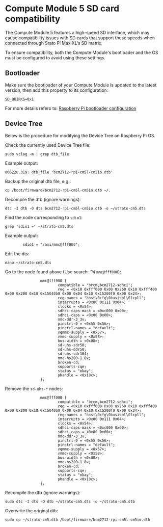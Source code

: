 # Compute Module 5 SD card compatibility

The Compute Module 5 features a high-speed SD interface, which may cause compatibility issues with SD cards that support these speeds when connected through Srato Pi Max XL's SD matrix.

To ensure compatibility, both the Compute Module's bootloader and the OS must be configured to avoid using these settings.

## Bootloader

Make sure the bootloader of your Compute Module is updated to the latest version, then add this property to its configuration:

```
SD_QUIRKS=0x1
```

For more details refero to: [Raspberry Pi bootloader configuration](https://www.raspberrypi.com/documentation/computers/raspberry-pi.html#raspberry-pi-bootloader-configuration)

## Device Tree

Below is the procedure for modifying the Device Tree on Raspberry Pi OS.

Check the currently used Device Tree file:

```
sudo vclog -m | grep dtb_file
```

Example output:

```
006220.319: dtb_file 'bcm2712-rpi-cm5l-cm5io.dtb'
```

Backup the original dtb file, e.g.:

```
cp /boot/firmware/bcm2712-rpi-cm5l-cm5io.dtb ~/.
```

Decompile the dtb (ignore warnings):

```
dtc -I dtb -O dts bcm2712-rpi-cm5l-cm5io.dtb -o ~/strato-cm5.dts
```

Find the node corresponding to `sdio1`:

```
grep 'sdio1 =' ~/strato-cm5.dts
```

Example output:

```
		sdio1 = "/axi/mmc@fff000";
```

Edit the dts:

```
nano ~/strato-cm5.dts
```

Go to the node found above (Use search: <kbd>^</kbd><kbd>W</kbd> `mmc@fff000`):

```
                mmc@fff000 {
                        compatible = "brcm,bcm2712-sdhci";
                        reg = <0x10 0xfff000 0x00 0x260 0x10 0xfff400 0x00 0x200 0x10 0x15040b0 0x00 0x04 0x10 0x15200f0 0x00 0x24>;
                        reg-names = "host\0cfg\0busisol\0lcpll";
                        interrupts = <0x00 0x111 0x04>;
                        clocks = <0x54>;
                        sdhci-caps-mask = <0xc000 0x00>;
                        sdhci-caps = <0x00 0x00>;
                        mmc-ddr-3_3v;
                        pinctrl-0 = <0x55 0x56>;
                        pinctrl-names = "default";
                        vqmmc-supply = <0x57>;
                        vmmc-supply = <0x58>;
                        bus-width = <0x08>;
                        sd-uhs-sdr50;
                        sd-uhs-ddr50;
                        sd-uhs-sdr104;
                        mmc-hs200-1_8v;
                        broken-cd;
                        supports-cqe;
                        status = "okay";
                        phandle = <0x10c>;
                };
```

Remove the `sd-uhs-*` nodes:

```
                mmc@fff000 {
                        compatible = "brcm,bcm2712-sdhci";
                        reg = <0x10 0xfff000 0x00 0x260 0x10 0xfff400 0x00 0x200 0x10 0x15040b0 0x00 0x04 0x10 0x15200f0 0x00 0x24>;
                        reg-names = "host\0cfg\0busisol\0lcpll";
                        interrupts = <0x00 0x111 0x04>;
                        clocks = <0x54>;
                        sdhci-caps-mask = <0xc000 0x00>;
                        sdhci-caps = <0x00 0x00>;
                        mmc-ddr-3_3v;
                        pinctrl-0 = <0x55 0x56>;
                        pinctrl-names = "default";
                        vqmmc-supply = <0x57>;
                        vmmc-supply = <0x58>;
                        bus-width = <0x08>;
                        mmc-hs200-1_8v;
                        broken-cd;
                        supports-cqe;
                        status = "okay";
                        phandle = <0x10c>;
                };
```

Recompile the dtb (ignore warnings):

```
sudo dtc -I dts -O dtb ~/strato-cm5.dts -o ~/strato-cm5.dtb
```

Overwrite the original dtb:

```
sudo cp ~/strato-cm5.dtb /boot/firmware/bcm2712-rpi-cm5l-cm5io.dtb
```
